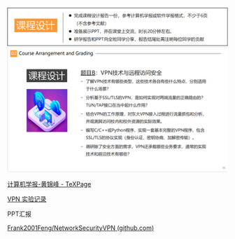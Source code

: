 ![](attachments/Pasted%20image%2020230423204427.png)![](attachments/Pasted%20image%2020230423164608.png)

[计算机学报-黄锦峰 - TeXPage](https://texpage.com/project/user/f7b3b4c8-9271-46f8-bf97-7c3470ebc41f/f1e2bd1e-b0b3-4f01-90d3-8051e52e367c)

[VPN 实验记录](VPN%20实验记录.md)

PPT汇报


[Frank2001Feng/NetworkSecurityVPN (github.com)](https://github.com/Frank2001Feng/NetworkSecurityVPN)